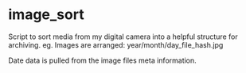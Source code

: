 # image_sort

Script to sort media from my digital camera into a helpful structure for
archiving. eg. Images are arranged: year/month/day_file_hash.jpg

Date data is pulled from the image files meta information.
